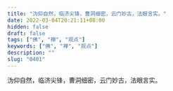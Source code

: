 ```yaml
---
title: "沩仰自然，临济尖锋，曹洞细密，云门妙古，法眼言实。"
date: 2022-03-04T20:21:11+08:00
hidden: false
draft: false
tags: ["佛", "禅", "观点"]
keywords: ["佛", "禅", "观点"]
description: ""
slug: "0401"
---
```


沩仰自然，临济尖锋，曹洞细密，云门妙古，法眼言实。